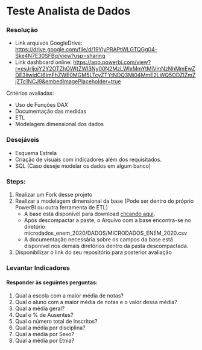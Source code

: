 # Teste Analista de Dados

### Resolução
- Link arquivos GoogleDrive: https://drive.google.com/file/d/19YlyPRAPtWLGTQGg04-Ske4N7E30SFBq/view?usp=sharing
- Link dashboard online: https://app.powerbi.com/view?r=eyJrIjoiY2Y2OTZhOWItZWI3Ny00N2MzLWIxMmYtMjVmNzNhMmEwZDE3IiwidCI6ImFhZWE0MGM5LTcyZTYtNDQ3Mi04MmE2LWQ5ODZlZmZjZTc1NCJ9&embedImagePlaceholder=true

  
Critérios avaliadas:
- Uso de Funções DAX
- Documentação das medidas
- ETL
- Modelagem dimensional dos dados

### Desejáveis
- Esquema Estrela
- Criação de visuais com indicadores além dos requisitados.
- SQL (Caso deseje modelar os dados em algum banco)


### Steps:

1. Realizar um Fork desse projeto
2. Realizar a modelagem dimensional da base (Pode ser dentro do próprio PowerBI ou outra ferramenta de ETL)
    - A base está disponível para download [clicando aqui](https://download.inep.gov.br/microdados/microdados_enem_2020.zip).
    - Após descompactar a paste, o Arquivo com a base encontra-se no diretório microdados_enem_2020/DADOS/MICRODADOS_ENEM_2020.csv
    - A documentação necessária sobre os campos da base está disponível nos demais diretórios dentro da pasta descompactada.
4. Disponibilizar o link do seu repositório para posterior avaliação


### Levantar Indicadores
#### Responder às seguintes perguntas:
1. Qual a escola com a maior média de notas?
2. Qual o aluno com a maior média de notas e o valor dessa média?
3. Qual a média geral?
4. Qual o % de Ausentes?
5. Qual o número total de Inscritos?
6. Qual a média por disciplina?
7. Qual a média por Sexo?
8. Qual a média por Etnia?


